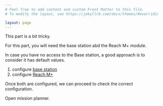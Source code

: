 ```yaml
---
# Feel free to add content and custom Front Matter to this file.
# To modify the layout, see https://jekyllrb.com/docs/themes/#overriding-theme-defaults

layout: page
---
```


This part is a bit tricky.

For this part, you will need the base station abd the Reach M+ module.

In case you have no access to the Base station, a good approach is to consider it has default values.

1. configure [base station](./GPS_base,html)
2. configure [Reach M+](./GPS_reach.html)

Once both are configured, we can proceed to check the correct configuration.

Open mission planner.